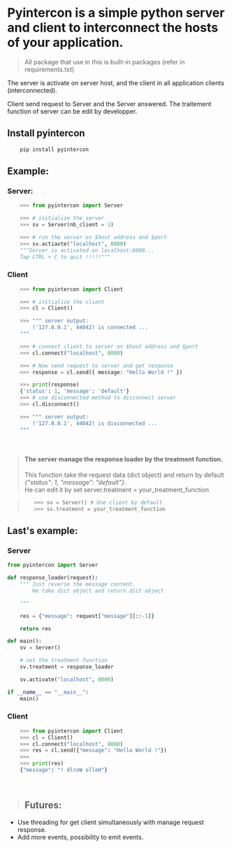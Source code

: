 # Pyintercon is a simple python server and client to interconnect the hosts of your application.

> All package that use in this is built-in packages (refer in requirements.txt)

The server is activate on server host, and the client in all application clients (interconnected).

Client send request to Server and the Server answered.
The traitement function of server can be edit by developper.

## Install pyintercon

```bash
    pip install pyintercon
```


## Example:

### Server:
```python
    >>> from pyintercon import Server

    >>> # initialize the server
    >>> sv = Server(nb_client = 1)

    >>> # run the server on $host address and $port
    >>> sv.actiavte("localhost", 8080)
    """Server is activated on localhost:8080...
    Tap CTRL + C to quit !!!!!"""
```

### Client
```python
    >>> from pyintercon import Client

    >>> # initialize the client
    >>> cl = Client()

    >>> """ server output:
        ('127.0.0.1', 44042) is connected ...
    """

    >>> # connect client to server on $host address and $port
    >>> cl.connect("localhost", 8080)

    >>> # Now send request to server and get response
    >>> response = cl.send({ message: "Hello World !" })

    >>> print(response)
    {'status': 1, 'message': 'default'}
    >>> # use disconnected method to disconnect server
    >>> cl.disconnect()

    >>> """ server output:
        ('127.0.0.1', 44042) is disconnected ...
    """
```
</br>

> #### The server manage the response loader by the treatment function.
> This function take the request data (dict object) and return by default _{"status": 1, "message": "default"}_. </br>
> He can edit it by set server.treatment = your_treatment_function

> ```python
>    >>> sv = Server() # One client by default
>    >>> sv.treatment = your_treatment_function
> ```

## Last's example:

### Server

```python
from pyintercon import Server

def response_loader(request):
    """ Just reverse the message content.
        He take dict object and return dict object

    """

    res = {"message": request["message"][::-1]}

    return res

def main():
    sv = Server()

    # set the treatment function
    sv.treatment = response_loader

    sv.activate("localhost", 8080)

if __name__ == "__main__":
    main()
```

### Client

```python
    >>> from pyintercon import Client
    >>> cl = Client()
    >>> cl.connect("localhost", 8080)
    >>> res = cl.send({"message": "Hello World !"})
    >>>
    >>> print(res)
    {"message": "! dlroW olleH"}
```

</br>

> ## Futures:
* Use threading for get client simultaneously with manage request response.
* Add more events, possibility to emit events.
